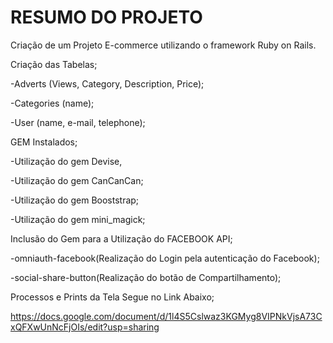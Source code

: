 # RESUMO DO PROJETO

Criação de um Projeto E-commerce utilizando o framework Ruby on Rails.

Criação das Tabelas;

-Adverts (Views, Category, Description, Price);

-Categories (name); 

-User (name, e-mail, telephone);


GEM Instalados;

-Utilização do gem Devise, 

-Utilização do gem CanCanCan; 

-Utilização do gem Booststrap;

-Utilização do gem mini_magick;



Inclusão do Gem para a Utilização do FACEBOOK API;

-omniauth-facebook(Realização do Login pela autenticação do Facebook);

-social-share-button(Realização do botão de Compartilhamento);


Processos e Prints da Tela Segue no Link Abaixo;

https://docs.google.com/document/d/1l4S5Cslwaz3KGMyg8VIPNkVjsA73CxQFXwUnNcFjOIs/edit?usp=sharing
